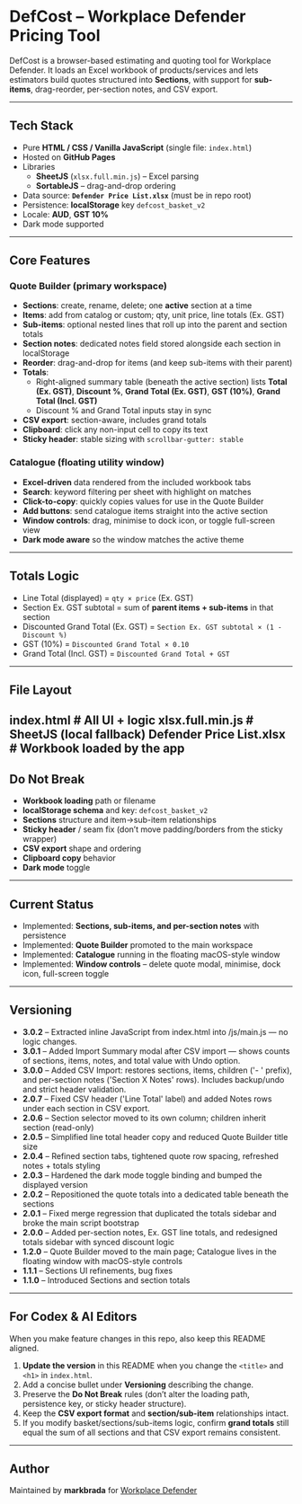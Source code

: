 # DefCost – Workplace Defender Pricing Tool

DefCost is a browser-based estimating and quoting tool for Workplace Defender.
It loads an Excel workbook of products/services and lets estimators build quotes structured into **Sections**, with support for **sub-items**, drag-reorder, per-section notes, and CSV export.

---

## Tech Stack

- Pure **HTML / CSS / Vanilla JavaScript** (single file: `index.html`)
- Hosted on **GitHub Pages**
- Libraries
  - **SheetJS** (`xlsx.full.min.js`) – Excel parsing
  - **SortableJS** – drag-and-drop ordering
- Data source: **`Defender Price List.xlsx`** (must be in repo root)
- Persistence: **localStorage** key `defcost_basket_v2`
- Locale: **AUD**, **GST 10%**
- Dark mode supported

---

## Core Features

### Quote Builder (primary workspace)

- **Sections**: create, rename, delete; one **active** section at a time
- **Items**: add from catalog or custom; qty, unit price, line totals (Ex. GST)
- **Sub-items**: optional nested lines that roll up into the parent and section totals
- **Section notes**: dedicated notes field stored alongside each section in localStorage
- **Reorder**: drag-and-drop for items (and keep sub-items with their parent)
- **Totals**:
  - Right-aligned summary table (beneath the active section) lists **Total (Ex. GST)**, **Discount %**, **Grand Total (Ex. GST)**, **GST (10%)**, **Grand Total (Incl. GST)**
  - Discount % and Grand Total inputs stay in sync
- **CSV export**: section-aware, includes grand totals
- **Clipboard**: click any non-input cell to copy its text
- **Sticky header**: stable sizing with `scrollbar-gutter: stable`

### Catalogue (floating utility window)
- **Excel-driven** data rendered from the included workbook tabs
- **Search**: keyword filtering per sheet with highlight on matches
- **Click-to-copy**: quickly copies values for use in the Quote Builder
- **Add buttons**: send catalogue items straight into the active section
- **Window controls**: drag, minimise to dock icon, or toggle full-screen view
- **Dark mode aware** so the window matches the active theme

---

## Totals Logic

- Line Total (displayed) = `qty × price` (Ex. GST)
- Section Ex. GST subtotal = sum of **parent items + sub-items** in that section
- Discounted Grand Total (Ex. GST) = `Section Ex. GST subtotal × (1 - Discount %)`
- GST (10%) = `Discounted Grand Total × 0.10`
- Grand Total (Incl. GST) = `Discounted Grand Total + GST`

---

## File Layout
index.html                 # All UI + logic
xlsx.full.min.js           # SheetJS (local fallback)
Defender Price List.xlsx   # Workbook loaded by the app
---

## Do Not Break

- **Workbook loading** path or filename
- **localStorage schema** and key: `defcost_basket_v2`
- **Sections** structure and item→sub-item relationships
- **Sticky header** / seam fix (don’t move padding/borders from the sticky wrapper)
- **CSV export** shape and ordering
- **Clipboard copy** behavior
- **Dark mode** toggle

---

## Current Status

- Implemented: **Sections, sub-items, and per-section notes** with persistence
- Implemented: **Quote Builder** promoted to the main workspace
- Implemented: **Catalogue** running in the floating macOS-style window
- Implemented: **Window controls** – delete quote modal, minimise, dock icon, full-screen toggle

---

## Versioning

- **3.0.2** – Extracted inline JavaScript from index.html into /js/main.js — no logic changes.
- **3.0.1** – Added Import Summary modal after CSV import — shows counts of sections, items, notes, and total value with Undo option.
- **3.0.0** – Added CSV Import: restores sections, items, children ('- ' prefix), and per-section notes ('Section X Notes' rows). Includes backup/undo and strict header validation.
- **2.0.7** – Fixed CSV header ('Line Total' label) and added Notes rows under each section in CSV export.
- **2.0.6** – Section selector moved to its own column; children inherit section (read-only)
- **2.0.5** – Simplified line total header copy and reduced Quote Builder title size
- **2.0.4** – Refined section tabs, tightened quote row spacing, refreshed notes + totals styling
- **2.0.3** – Hardened the dark mode toggle binding and bumped the displayed version
- **2.0.2** – Repositioned the quote totals into a dedicated table beneath the sections
- **2.0.1** – Fixed merge regression that duplicated the totals sidebar and broke the main script bootstrap
- **2.0.0** – Added per-section notes, Ex. GST line totals, and redesigned totals sidebar with synced discount logic
- **1.2.0** – Quote Builder moved to the main page; Catalogue lives in the floating window with macOS-style controls
- **1.1.1** – Sections UI refinements, bug fixes
- **1.1.0** – Introduced Sections and section totals

---

## For Codex & AI Editors

When you make feature changes in this repo, also keep this README aligned.

1. **Update the version** in this README when you change the `<title>` and `<h1>` in `index.html`.
2. Add a concise bullet under **Versioning** describing the change.
3. Preserve the **Do Not Break** rules (don’t alter the loading path, persistence key, or sticky header structure).
4. Keep the **CSV export format** and **section/sub-item** relationships intact.
5. If you modify basket/sections/sub-items logic, confirm **grand totals** still equal the sum of all sections and that CSV export remains consistent.

---

## Author

Maintained by **markbrada** for [Workplace Defender](https://workplacedefender.com.au)
